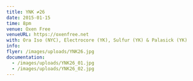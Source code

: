 ```yaml
---
title: YNK ≠26
date: 2015-01-15
time: 8pm
venue: Oxen Free
venueURL: https://oxenfree.net
with: Ora Iso (NYC), Electrocore (YK), Sulfur (YK) & Palasick (YK)
info:
flyer: /images/uploads/YNK26.jpg
documentation:
  - /images/uploads/YNK26_01.jpg
  - /images/uploads/YNK26_02.jpg
---
```

